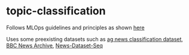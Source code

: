 # topic-classification

Follows MLOps guidelines and principles as shown [here](https://towardsdatascience.com/machine-learning-operations-mlops-for-beginners-a5686bfe02b2) 


Uses some preexisting datasets such as [ag news classification dataset](https://www.kaggle.com/datasets/amananandrai/ag-news-classification-dataset),  
[BBC News Archive](https://www.kaggle.com/datasets/hgultekin/bbcnewsarchive), 
[News-Dataset-Seq](https://huggingface.co/datasets/prithivMLmods/News-Dataset-Seq)